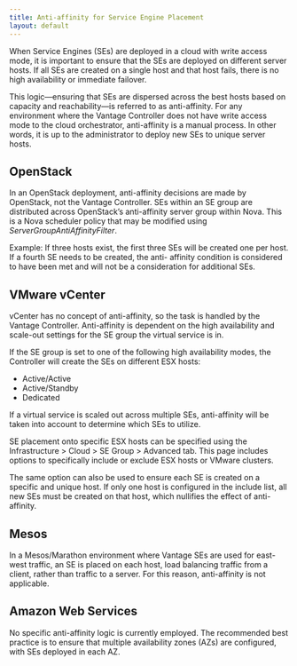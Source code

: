 ```yaml
---
title: Anti-affinity for Service Engine Placement
layout: default
---
```

When Service Engines (SEs) are deployed in a cloud with write access mode, it is important to ensure that the SEs are deployed on different server hosts. If all SEs are created on a single host and that host fails, there is no high availability or immediate failover.

This logic—ensuring that SEs are dispersed across the best hosts based on capacity and reachability—is referred to as anti-affinity. For any environment where the Vantage Controller does not have write access mode to the cloud orchestrator, anti-affinity is a manual process. In other words, it is up to the administrator to deploy new SEs to unique server hosts.

## OpenStack

In an OpenStack deployment, anti-affinity decisions are made by OpenStack, not the Vantage Controller. SEs within an SE group are distributed across OpenStack’s anti-affinity server group within Nova. This is a Nova scheduler policy that may be modified using *ServerGroupAntiAffinityFilter*.

Example: If three hosts exist, the first three SEs will be created one per host. If a fourth SE needs to be created, the anti- affinity condition is considered to have been met and will not be a consideration for additional SEs.

## VMware vCenter

vCenter has no concept of anti-affinity, so the task is handled by the Vantage Controller. Anti-affinity is dependent on the high availability and scale-out settings for the SE group the virtual service is in.

If the SE group is set to one of the following high availability modes, the Controller will create the SEs on different ESX hosts:

* Active/Active 
* Active/Standby 
* Dedicated  

If a virtual service is scaled out across multiple SEs, anti-affinity will be taken into account to determine which SEs to utilize.

SE placement onto specific ESX hosts can be specified using the Infrastructure > Cloud > SE Group > Advanced tab. This page includes options to specifically include or exclude ESX hosts or VMware clusters.

The same option can also be used to ensure each SE is created on a specific and unique host. If only one host is configured in the include list, all new SEs must be created on that host, which nullifies the effect of anti-affinity.

## Mesos

In a Mesos/Marathon environment where Vantage SEs are used for east-west traffic, an SE is placed on each host, load balancing traffic from a client, rather than traffic to a server. For this reason, anti-affinity is not applicable.

## Amazon Web Services

No specific anti-affinity logic is currently employed. The recommended best practice is to ensure that multiple availability zones (AZs) are configured, with SEs deployed in each AZ.
